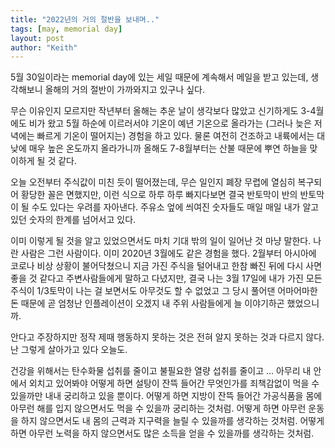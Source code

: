 ```yaml
---
title: "2022년의 거의 절반을 보내며.."
tags: [may, memorial day]
layout: post
author: "Keith"
---
```


5월 30일이라는 memorial day에 있는 세일 때문에 계속해서 메일을 받고 있는데, 생각해보니 올해의 거의 절반이 가까와지고 있구나 싶다. 

무슨 이유인지 모르지만 작년부터 올해는 추운 날이 생각보다 많았고 신기하게도 3-4월에도 비가 왔고 5월 하순에 이르러서야 기온이 예년 기온으로 올라가는 (그러나 늦은 저녁에는 빠르게 기온이 떨어지는) 경험을 하고 있다. 물론 여전히 건조하고 내륙에서는 대낮에 매우 높은 온도까지 올라가니까 올해도 7-8월부터는 산불 때문에 뿌연 하늘을 맞이하게 될 것 같다.

오늘 오전부터 주식값이 미친 듯이 떨어졌는데, 무슨 일인지 폐장 무렵에 열심히 복구되어 황당한 꼴은 면했지만, 이런 식으로 하루 하루 빠지다보면 결국 반토막이 반의 반토막이 될 수도 있다는 우려를 자아낸다. 주유소 엎에 씌여진 숫자들도 매일 매일 내가 알고 있던 숫자의 한계를 넘어서고 있다. 

이미 이렇게 될 것을 알고 있었으면서도 마치 기대 밖의 일이 일어난 것 마냥 말한다. 나란 사람은 그런 사람이다. 이미 2020년 3월에도 같은 경험을 했다. 2월부터 아시아에 코로나 비상 상황이 불어닥쳤으니 지금 가진 주식을 털어내고 한참 빠진 뒤에 다시 사면 좋을 것 같다고 주변사람들에게 말하고 다녔지만, 결국 나는 3월 17일에 내가 가진 모든 주식이 1/3토막이 나는 걸 보면서도 아무것도 할 수 없었고 그 당시 풀어댄 어마어마한 돈 때문에 곧 엄청난 인플레이션이 오겠지 내 주위 사람들에게 늘 이야기하곤 했었으니까.

안다고 주장하지만 정작 제때 행동하지 못하는 것은 전혀 알지 못하는 것과 다르지 않다. 난 그렇게 살아가고 있다 오늘도. 

건강을 위해서는 탄수화물 섭취를 줄이고 불필요한 열량 섭취를 줄이고 ... 아무리 내 안에서 외치고 있어봐야 어떻게 하면 설탕이 잔뜩 들어간 무엇인가를 죄책감없이 먹을 수 있을까만 내내 궁리하고 있을 뿐이다. 어떻게 하면 지방이 잔뜩 들어간 가공식품을 몸에 아무런 해를 입지 않으면서도 먹을 수 있을까 궁리하는 것처럼. 어떻게 하면 아무런 운동을 하지 않으면서도 내 몸의 근력과 지구력을 늘릴 수 있을까를 생각하는 것처럼. 어떻게 하면 아무런 노력을 하지 않으면서도 많은 소득을 얻을 수 있을까를 생각하는 것처럼.